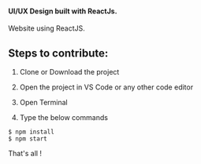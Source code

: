 #### UI/UX Design built with ReactJs.

Website using ReactJS.

## Steps to contribute:

1. Clone or Download the project

2. Open the project in VS Code or any other code editor

3. Open Terminal

4. Type the below commands

```shell
$ npm install
$ npm start
```

That's all !
